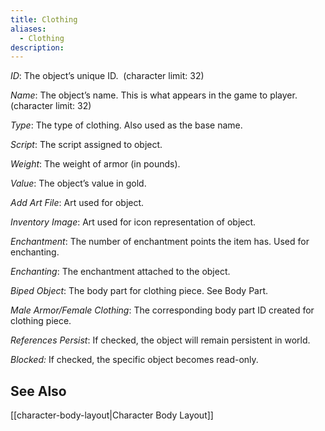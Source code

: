 ```yaml
---
title: Clothing
aliases:
  - Clothing
description:
---
```

_ID_: The object’s unique ID.&nbsp; (character limit: 32)

_Name_: The object’s name. This is what appears in the game to player. (character limit: 32)

_Type_: The type of clothing. Also used as the base name.

_Script_: The script assigned to object.

_Weight_: The weight of armor (in pounds).

_Value_: The object’s value in gold.

_Add Art File_: Art used for object.

_Inventory Image_: Art used for icon representation of object.

_Enchantment_: The number of enchantment points the item has. Used for enchanting.

_Enchanting_: The enchantment attached to the object.

_Biped Object_: The body part for clothing piece. See Body Part.

_Male Armor/Female Clothing_: The corresponding body part ID created for clothing piece.

_References Persist_: If checked, the object will remain persistent in world.

_Blocked:_ If checked, the specific object becomes read-only.

## See Also  
[[character-body-layout|Character Body Layout]]  
